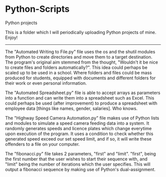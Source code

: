 # Python-Scripts
Python projects

This is a folder which I will periodically uploading Python projects of mine. Enjoy!

-------------------------------------------------------------

The "Automated Writing to File.py" file uses the os and the shutil modules from Python to create directories and move them to a target destination. The program's original aim stemmed from the thought, "Wouldn't it be nice to create files and folders automatically?". This idea could perhaps be scaled up to be used in a school. Where folders and files could be mass produced for students, equipped with documents and different folders for their work or even personal information.

The "Automated Spreadsheet.py" file is able to accept arrays as parameters into a function and can write them into a spreadsheet such as Excel. This could perhaps be used (after improvement) to produce a spreadsheet with employee data [things like names, gender, salaries]. Who knows.

The "Highway Speed Camera Automation.py" file makes use of Python lists and modules to simulate a speed camera feeding data into a system. It randomly generates speeds and licence plates which change everytime upon execution of the program. It uses a condition to check whether this generated speed exceed our set speed limit, and if so, it will write these offenders to a file on your computer.

The "fibonacci.py" file takes 2 parameters, "first" and "limit". "first", being the first number that the user wishes to start their sequence with, and "limit" being the number of iterations which the user specifies. This will output a fibonacci sequence by making use of Python's dual-assignment.
